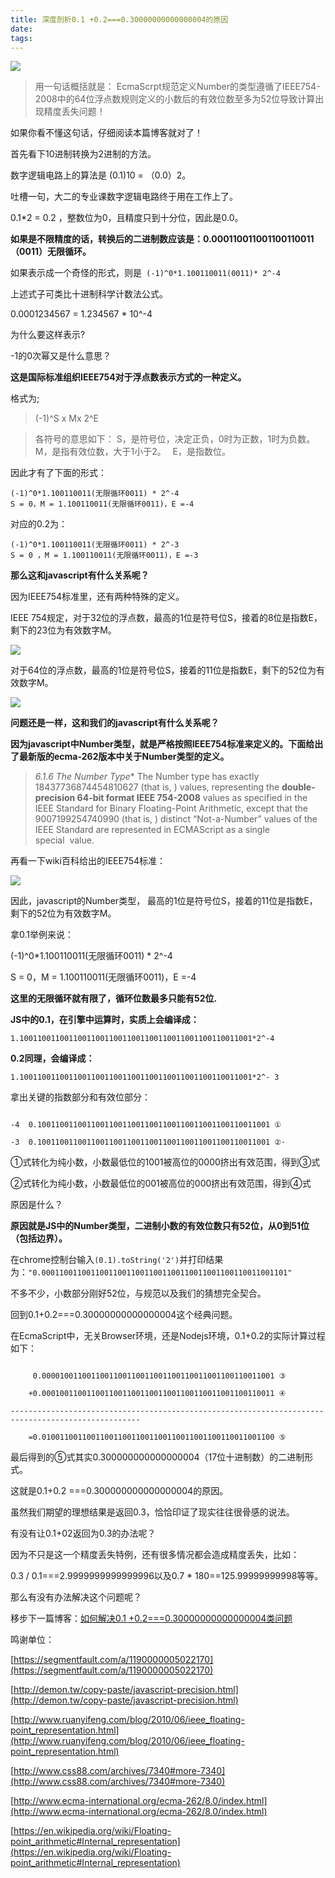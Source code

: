 ```yaml
---
title: 深度剖析0.1 +0.2===0.30000000000000004的原因
date: 
tags: 
---
```


![](http://upload-images.jianshu.io/upload_images/2976869-9de958ecc2ae2898.png?imageMogr2/auto-orient/strip%7CimageView2/2/w/1240)

>用一句话概括就是：
EcmaScrpt规范定义Number的类型遵循了IEEE754-2008中的64位浮点数规则定义的小数后的有效位数至多为52位导致计算出现精度丢失问题！

如果你看不懂这句话，仔细阅读本篇博客就对了！

首先看下10进制转换为2进制的方法。

数字逻辑电路上的算法是 (0.1)10  = （0.0）2。

吐槽一句，大二的专业课数字逻辑电路终于用在工作上了。

0.1*2 = 0.2 ，整数位为0，且精度只到十分位，因此是0.0。

**如果是不限精度的话，转换后的二进制数应该是：0.000110011001100110011（0011）无限循环。**

如果表示成一个奇怪的形式，则是` (-1)^0*1.100110011(0011)* 2^-4`

上述式子可类比十进制科学计数法公式。

0.0001234567 = 1.234567 * 10^-4 

为什么要这样表示?

-1的0次幂又是什么意思？

**这是国际标准组织IEEE754对于浮点数表示方式的一种定义。**

格式为;

>(-1)^S x Mx 2^E

>各符号的意思如下：
S，是符号位，决定正负，0时为正数，1时为负数。
M，是指有效位数，大于1小于2。　
E，是指数位。

因此才有了下面的形式：
```
(-1)^0*1.100110011(无限循环0011) * 2^-4
S = 0，M = 1.100110011(无限循环0011)，E =-4
```
对应的0.2为：
```
(-1)^0*1.100110011(无限循环0011) * 2^-3
S = 0 ，M = 1.100110011(无限循环0011)，E =-3
```
**那么这和javascript有什么关系呢？**

因为IEEE754标准里，还有两种特殊的定义。

IEEE 754规定，对于32位的浮点数，最高的1位是符号位S，接着的8位是指数E，剩下的23位为有效数字M。

![](http://upload-images.jianshu.io/upload_images/2976869-4dd04f07ad5a0250.png?imageMogr2/auto-orient/strip%7CimageView2/2/w/1240)

对于64位的浮点数，最高的1位是符号位S，接着的11位是指数E，剩下的52位为有效数字M。

![](http://upload-images.jianshu.io/upload_images/2976869-48589fcf744fceae.png?imageMogr2/auto-orient/strip%7CimageView2/2/w/1240)

**问题还是一样，这和我们的javascript有什么关系呢？**

**因为javascript中Number类型，就是严格按照IEEE754标准来定义的。下面给出了最新版的ecma-262版本中关于Number类型的定义。**

>*6.1.6
The Number Type**
The Number type has exactly 18437736874454810627 (that is, ) values, representing the **double-precision 64-bit format IEEE 754-2008** values as specified in the IEEE Standard for Binary Floating-Point Arithmetic, except that the 9007199254740990 (that is, ) distinct “Not-a-Number” values of the IEEE Standard are represented in ECMAScript as a single special  value.

再看一下wiki百科给出的IEEE754标准：

![](http://upload-images.jianshu.io/upload_images/2976869-ad7adc3c018365fc.png?imageMogr2/auto-orient/strip%7CimageView2/2/w/768)

因此，javascript的Number类型， 最高的1位是符号位S，接着的11位是指数E，剩下的52位为有效数字M。

拿0.1举例来说：

(-1)^0*1.100110011(无限循环0011) * 2^-4

S = 0，M = 1.100110011(无限循环0011)，E =-4

**这里的无限循环就有限了，循环位数最多只能有52位.**

**JS中的0.1，在引擎中运算时，实质上会编译成：**

`1.1001100110011001100110011001100110011001100110011001*2^-4`

**0.2同理，会编译成：**

`1.1001100110011001100110011001100110011001100110011001*2^- 3`

拿出关键的指数部分和有效位部分：
```

-4  0.1001100110011001100110011001100110011001100110011001 ①

-3  0.1001100110011001100110011001100110011001100110011001 ②·
```

①式转化为纯小数，小数最低位的1001被高位的0000挤出有效范围，得到③式

②式转化为纯小数，小数最低位的001被高位的000挤出有效范围，得到④式

原因是什么？

**原因就是JS中的Number类型，二进制小数的有效位数只有52位，从0到51位（包括边界）。**

在chrome控制台输入`(0.1).toString('2')`并打印结果为：`"0.0001100110011001100110011001100110011001100110011001101"`

不多不少，小数部分刚好52位，与规范以及我们的猜想完全契合。

回到0.1+0.2===0.30000000000000004这个经典问题。

在EcmaScript中，无关Browser环境，还是Nodejs环境，0.1+0.2的实际计算过程如下：
```

     0.0000100110011001100110011001100110011001100110011001 ③

    +0.0001001100110011001100110011001100110011001100110011 ④

---------------------------------------------------------------------------------------------------

    =0.0100110011001100110011001100110011001100110011001100 ⑤
```
最后得到的⑤式其实0.300000000000000004（17位十进制数）的二进制形式。

这就是0.1+0.2 ===0.300000000000000004的原因。

虽然我们期望的理想结果是返回0.3，恰恰印证了现实往往很骨感的说法。

有没有让0.1+02返回为0.3的办法呢？

因为不只是这一个精度丢失特例，还有很多情况都会造成精度丢失，比如： 

0.3 / 0.1===2.9999999999999996以及0.7 * 180==125.99999999998等等。

那么有没有办法解决这个问题呢？

移步下一篇博客：[如何解决0.1 +0.2===0.30000000000000004类问题](https://segmentfault.com/a/1190000011913127?_ea=2804668)

鸣谢单位：

[https://segmentfault.com/a/1190000005022170](https://segmentfault.com/a/1190000005022170)

[http://demon.tw/copy-paste/javascript-precision.html](http://demon.tw/copy-paste/javascript-precision.html)

[http://www.ruanyifeng.com/blog/2010/06/ieee_floating-point_representation.html](http://www.ruanyifeng.com/blog/2010/06/ieee_floating-point_representation.html)

[http://www.css88.com/archives/7340#more-7340](http://www.css88.com/archives/7340#more-7340)

[http://www.ecma-international.org/ecma-262/8.0/index.html](http://www.ecma-international.org/ecma-262/8.0/index.html)

[https://en.wikipedia.org/wiki/Floating-point_arithmetic#Internal_representation](https://en.wikipedia.org/wiki/Floating-point_arithmetic#Internal_representation)
